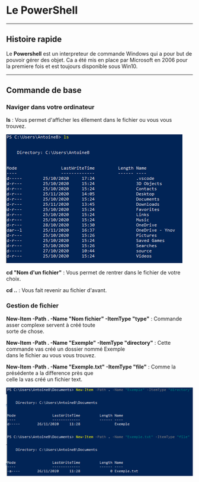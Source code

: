 # Le PowerShell  
_______________________  
  
## Histoire rapide  
  
Le **Powershell** est un interpreteur de commande Windows qui a pour but de pouvoir gérer des objet. Ca a été  mis en place par Microsoft en 2006 pour la premiere fois et est toujours disponible sous Win10.  
________________________
  
## Commande de base  
  
### Naviger dans votre ordinateur  
  
**ls** : Vous permet d'afficher les éllement dans le fichier ou vous vous trouvez.  
  
![exemple](https://github.com/Arata34/PowerShell/blob/master/Exemple_ls.PNG)  
  
**cd "Nom d'un fichier"** : Vous permet de rentrer dans le fichier de votre choix.  
  
**cd ..** : Vous fait revenir au fichier d'avant.  
  
### Gestion de fichier  
  
**New-Item -Path . -Name "Nom fichier" -ItemType "type"** : Commande asser complexe servent à créé toute  
                                                            sorte de chose.  
   
**New-Item -Path . -Name "Exemple" -ItemType "directory"** : Cette commande vas créé un dossier nommé Exemple  
                                                             dans le fichier au vous vous trouvez.  
  
**New-Item -Path . -Name "Exemple.txt" -ItemType "file"** : Comme la présédente a la difference près que  
                                                            celle la vas créé un fichier text.  
  
![Exemple New-Item](https://github.com/Arata34/PowerShell/blob/master/Exemple_New-Item.PNG)
